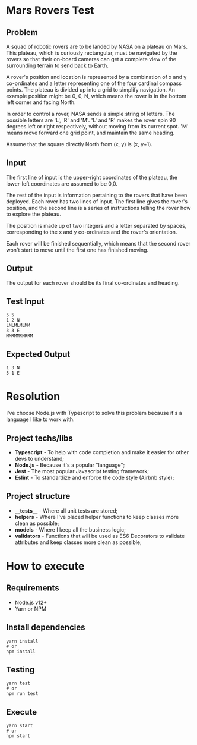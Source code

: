 # Mars Rovers Test

## Problem

A squad of robotic rovers are to be landed by NASA on a plateau on
Mars. This plateau, which is curiously rectangular, must be navigated
by the rovers so that their on-board cameras can get a complete view
of the surrounding terrain to send back to Earth.

A rover's position and location is represented by a combination of x
and y co-ordinates and a letter representing one of the four cardinal
compass points. The plateau is divided up into a grid to simplify
navigation. An example position might be 0, 0, N, which means the
rover is in the bottom left corner and facing North.

In order to control a rover, NASA sends a simple string of letters.
The possible letters are 'L', 'R' and 'M'. 'L' and 'R' makes the
rover spin 90 degrees left or right respectively, without moving from its current spot. 'M' means move forward one grid point, and maintain
the same heading.

Assume that the square directly North from (x, y) is (x, y+1).

## Input

The first line of input is the upper-right coordinates of the
plateau, the lower-left coordinates are assumed to be 0,0.

The rest of the input is information pertaining to the rovers that
have been deployed. Each rover has two lines of input. The first line
gives the rover's position, and the second line is a series of
instructions telling the rover how to explore the plateau.

The position is made up of two integers and a letter separated by
spaces, corresponding to the x and y co-ordinates and the rover's
orientation.

Each rover will be finished sequentially, which means that the second
rover won't start to move until the first one has finished moving.

## Output

The output for each rover should be its final co-ordinates and
heading.

## Test Input

    5 5
    1 2 N
    LMLMLMLMM
    3 3 E
    MMRMMRMRRM

## Expected Output

    1 3 N
    5 1 E

# Resolution

I've choose Node.js with Typescript to solve this problem because it's a language I like to work with.

## Project techs/libs

- **Typescript** - To help with code completion and make it easier for other devs to understand;
- **Node.js** - Because it's a popular "language";
- **Jest** - The most popular Javascript testing framework;
- **Eslint** - To standardize and enforce the code style (Airbnb style);

## Project structure

- **\_\_tests\_\_** - Where all unit tests are stored;
- **helpers** - Where I've placed helper functions to keep classes more clean as possible;
- **models** - Where I keep all the business logic;
- **validators** - Functions that will be used as ES6 Decorators to validate attributes and keep classes more clean as possible;

# How to execute

## Requirements

- Node.js v12+
- Yarn or NPM

## Install dependencies

    yarn install
    # or
    npm install

## Testing

    yarn test
    # or
    npm run test

## Execute

    yarn start
    # or
    npm start
